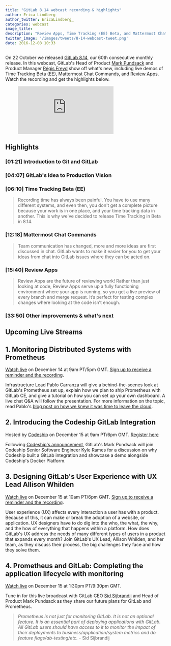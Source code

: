 ```yaml
---
title: "GitLab 8.14 webcast recording & highlights" 
author: Erica Lindberg
author_twitter: EricaLindberg_
categories: webcast
image_title: 
description: "Review Apps, Time Tracking (EE) Beta, and Mattermost Chat Commands released!"
twitter_image: '/images/tweets/8-14-webcast-tweet.png'
date: 2016-12-08 10:33
---
```


On 22 October we released [GitLab 8.14][8-14-release-post], our 60th consecutive monthly release. In this webcast, GitLab's Head of Product [Mark Pundsack][mark-twitter] and Product Manager [Régis Freyd][regis-twitter] show off what's new, including live demos of Time Tracking Beta (EE), Mattermost Chat
Commands, and [Review Apps][review-apps-post]. Watch the recording and get the highlights below. 

<figure class="video_container">
<iframe src="https://www.youtube.com/embed/CteZol_7pxo" frameborder="0" allowfullscreen="true"> </iframe>
</figure>

## Highlights 

### [01:21] Introduction to Git and GitLab
### [04:07] GitLab's Idea to Production Vision
### [06:10] Time Tracking Beta (EE)

> Recording time has always been painful. You have to use many different systems, and even then, you don't get a complete picture because your work is in one place, and your time tracking data in another. This is why we've decided to release Time Tracking in Beta in 8.14.

### [12:18] Mattermost Chat Commands

> Team communication has changed, more and more ideas are first discussed in chat. GitLab wants to make it easier for you to get your ideas from chat into GitLab issues where they can be acted on. 

### [15:40] Review Apps

> Review Apps are the future of reviewing work! Rather than just looking at code, Review Apps serve up a fully functioning environment where your app is running, so you get a live preview of every branch and merge request. It’s perfect for testing complex changes where looking at the code isn’t enough. 

### [33:50] Other improvements & what's next


## Upcoming Live Streams 

## 1. Monitoring Distributed Systems with Prometheus

[Watch live][infra-livestream] on December 14 at 9am PT/5pm GMT. [Sign up to receive a reminder and the recording][infra-lp].

Infrastructure Lead Pablo Carranza will give a behind-the-scenes look at GitLab's Prometheus set up, explain how we plan to ship Prometheus with GitLab CE, and give a tutorial on how you can set up your own dashboard. A live chat Q&A will follow the presentation. 
For more information on the topic, read Pablo's [blog post on how we knew it was time to leave the cloud][bare-metal].

## 2. Introducing the Codeship GitLab Integration

Hosted by [Codeship][codeship-lp] on December 15 at 9am PT/6pm GMT. [Register here][codeship-lp]

Following [Codeship's announcement][codeship-post], GitLab's Mark Pundsack will join Codeship Senior Software Engineer Kyle Rames for a discussion on why Codeship built a GitLab integration and showcase a demo alongside Codeship's Docker Platform.

## 3. Designing GitLab's User Experience with UX Lead Allison Whilden

[Watch live][ux-livestream] on December 15 at 10am PT/6pm GMT. [Sign up to receive a reminder and the recording][ux-lp].

User experience (UX) affects every interaction a user has with a product. Because of this, it can make or break the adoption of a website, or application. UX designers have to do dig into the who, the what, the why, and the how of everything that happens within a platform.
How does GitLab's UX address the needs of many different types of users in a product that expands every month? Join GitLab's UX Lead, Allison Whilden, and her team, as they discuss their process, the big challenges they face and how they solve them.

## 4. Prometheus and GitLab: Completing the application lifecycle with monitoring

[Watch live][sid-livestream] on December 15 at 1:30pm PT/9:30pm GMT.

Tune in for this live broadcast with GitLab CEO [Sid Sijbrandij][sid-twitter] and Head of Product Mark Pundsack as 
they share our future plans for GitLab and Prometheus. 

> _Prometheus is not just for monitoring GitLab. It is not an optional feature. It is an essential part of deploying applications with GitLab. All GitLab users should have access to it to monitor the impact of their deployments to business/application/system metrics and do feature flags/ab-testing/etc._ - Sid Sijbrandij


<!-- identifiers --> 
[bare-metal]: https://about.gitlab.com/2016/11/10/why-choose-bare-metal/
[ci-post]: https://about.gitlab.com/2016/08/05/continuous-integration-delivery-and-deployment-with-gitlab/
[codeship-lp]: http://bit.ly/2g2jFjG
[codeship-post]: https://blog.codeship.com/codeship-launches-gitlab-support/
[cr-post]: https://about.gitlab.com/2016/05/23/gitlab-container-registry/
[infra-lp]: https://page.gitlab.com/20161207_PrometheusWebcast_LandingPage.html
[infra-livestream]: https://www.youtube.com/watch?v=WzAzm0C15W8
[mark-twitter]: https://twitter.com/MarkPundsack
[regis-twitter]: https://twitter.com/djaiss
[review-apps-post]: https://about.gitlab.com/2016/11/22/introducing-review-apps/
[sid-livestream]: https://www.youtube.com/watch?v=rT92jecagQo
[sid-twitter]: https://twitter.com/sytses
[ux-lp]: https://page.gitlab.com/UXLiveStream_LandingPage.html
[ux-livestream]: https://www.youtube.com/watch?v=Lxy1jET5pww
[8-14-release-post]: https://about.gitlab.com/2016/11/22/gitlab-8-14-released/
